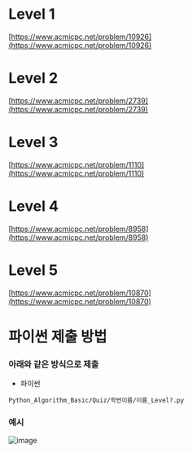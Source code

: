 # Level 1
[https://www.acmicpc.net/problem/10926](https://www.acmicpc.net/problem/10926)

# Level 2
[https://www.acmicpc.net/problem/2739](https://www.acmicpc.net/problem/2739)

# Level 3
[https://www.acmicpc.net/problem/1110](https://www.acmicpc.net/problem/1110)

# Level 4
[https://www.acmicpc.net/problem/8958](https://www.acmicpc.net/problem/8958)

# Level 5
[https://www.acmicpc.net/problem/10870](https://www.acmicpc.net/problem/10870)

# 파이썬 제출 방법

### 아래와 같은 방식으로 제출
- 파이썬
```
Python_Algorithm_Basic/Quiz/학번이름/이름_Level?.py 
```

### 예시 
![image](https://user-images.githubusercontent.com/82009667/229342167-15e87b0f-40e8-49bf-8d25-b29444856a1a.png)

